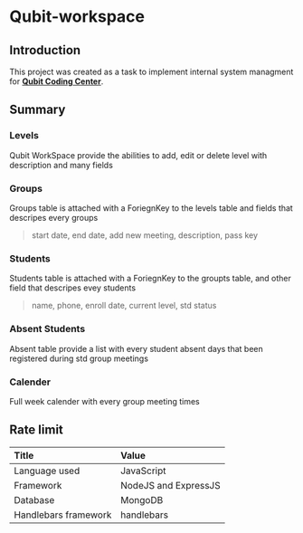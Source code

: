 # Qubit-workspace

## Introduction
This project was created as a task to implement internal system managment for [**Qubit Coding Center**](http://qubitcodingcenter.ga/).

## Summary
### Levels
Qubit WorkSpace provide the abilities to add, edit or delete level with description and many fields
### Groups
Groups table is attached with a ForiegnKey to the levels table and fields that descripes every groups
> start date, end date, add new meeting, description, pass key 
### Students
Students table is attached with a ForiegnKey to the groupts table, and other field that descripes evey students
> name, phone, enroll date, current level, std status
### Absent Students
Absent table provide a list with every student absent days that been registered during std group meetings
### Calender
Full week calender with every group meeting times

## Rate limit
| Title | Value |
| :--- | :--- |
| Language used         | JavaScript
| Framework             | NodeJS and ExpressJS
| Database              | MongoDB
| Handlebars framework  | handlebars